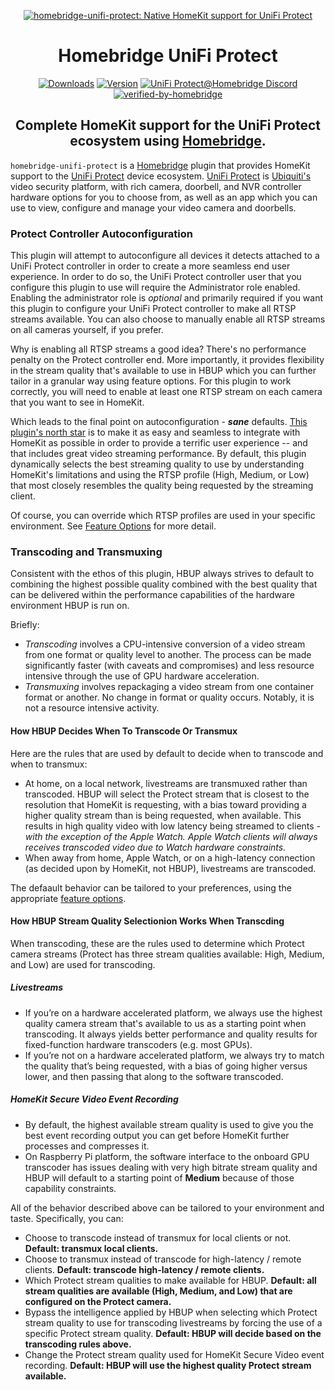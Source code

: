 <SPAN ALIGN="CENTER" STYLE="text-align:center">
<DIV ALIGN="CENTER" STYLE="text-align:center">

[![homebridge-unifi-protect: Native HomeKit support for UniFi Protect](https://raw.githubusercontent.com/hjdhjd/homebridge-unifi-protect/main/images/homebridge-unifi-protect.svg)](https://github.com/hjdhjd/homebridge-unifi-protect)

# Homebridge UniFi Protect

[![Downloads](https://img.shields.io/npm/dt/homebridge-unifi-protect?color=%230559C9&logo=icloud&logoColor=%23FFFFFF&style=for-the-badge)](https://www.npmjs.com/package/homebridge-unifi-protect)
[![Version](https://img.shields.io/npm/v/homebridge-unifi-protect?color=%230559C9&label=Homebridge%20UniFi%20Protect&logo=ubiquiti&logoColor=%23FFFFFF&style=for-the-badge)](https://www.npmjs.com/package/homebridge-unifi-protect)
[![UniFi Protect@Homebridge Discord](https://img.shields.io/discord/432663330281226270?color=0559C9&label=Discord&logo=discord&logoColor=%23FFFFFF&style=for-the-badge)](https://discord.gg/QXqfHEW)
[![verified-by-homebridge](https://img.shields.io/badge/homebridge-verified-blueviolet?color=%23491F59&style=for-the-badge&logoColor=%23FFFFFF&logo=homebridge)](https://github.com/homebridge/homebridge/wiki/Verified-Plugins)

## Complete HomeKit support for the UniFi Protect ecosystem using [Homebridge](https://homebridge.io).
</DIV>
</SPAN>

`homebridge-unifi-protect` is a [Homebridge](https://homebridge.io) plugin that provides HomeKit support to the [UniFi Protect](https://ui.com/camera-security) device ecosystem. [UniFi Protect](https://ui.com/camera-security) is [Ubiquiti's](https://www.ui.com) video security platform, with rich camera, doorbell, and NVR controller hardware options for you to choose from, as well as an app which you can use to view, configure and manage your video camera and doorbells.

### Protect Controller Autoconfiguration

This plugin will attempt to autoconfigure all devices it detects attached to a UniFi Protect controller in order to create a more seamless end user experience. In order to do so, the UniFi Protect controller user that you configure this plugin to use will require the Administrator role enabled. Enabling the administrator role is *optional* and primarily required if you want this plugin to configure your UniFi Protect controller to make all RTSP streams available. You can also choose to manually enable all RTSP streams on all cameras yourself, if you prefer.

Why is enabling all RTSP streams a good idea? There's no performance penalty on the Protect controller end. More importantly, it provides flexibility in the stream quality that's available to use in HBUP which you can further tailor in a granular way using feature options. For this plugin to work correctly, you will need to enable at least one RTSP stream on each camera that you want to see in HomeKit.

Which leads to the final point on autoconfiguration - ***sane*** defaults. [This plugin's north star](https://github.com/hjdhjd/homebridge-unifi-protect#readme) is to make it as easy and seamless to integrate with HomeKit as possible in order to provide a terrific user experience -- and that includes great video streaming performance. By default, this plugin dynamically selects the best streaming quality to use by understanding HomeKit's limitations and using the RTSP profile (High, Medium, or Low) that most closely resembles the quality being requested by the streaming client.

Of course, you can override which RTSP profiles are used in your specific environment. See [Feature Options](https://github.com/hjdhjd/homebridge-unifi-protect/blob/main/docs/FeatureOptions.md#video) for more detail.

### Transcoding and Transmuxing

Consistent with the ethos of this plugin, HBUP always strives to default to combining the highest possible quality combined with the best quality that can be delivered within the performance capabilities of the hardware environment HBUP is run on.

Briefly:

* *Transcoding* involves a CPU-intensive conversion of a video stream from one format or quality level to another. The process can be made significantly faster (with caveats and compromises) and less resource intensive through the use of GPU hardware acceleration.
* *Transmuxing* involves repackaging a video stream from one container format or another. No change in format or quality occurs. Notably, it is not a resource intensive activity.

#### How HBUP Decides When To Transcode Or Transmux
Here are the rules that are used by default to decide when to transcode and when to transmux:

* At home, on a local network, livestreams are transmuxed rather than transcoded. HBUP will select the Protect stream that is closest to the resolution that HomeKit is requesting, with a bias toward providing a higher quality stream than is being requested, when available. This results in high quality video with low latency being streamed to clients - *with the exception of the Apple Watch. Apple Watch clients will always receives transcoded video due to Watch hardware constraints.*
* When away from home, Apple Watch, or on a high-latency connection (as decided upon by HomeKit, not HBUP), livestreams are transcoded.

The defaault behavior can be tailored to your preferences, using the appropriate [feature options](https://github.com/hjdhjd/homebridge-unifi-protect/blob/main/docs/FeatureOptions.md#video).

#### How HBUP Stream Quality Selectionion Works When Transcding
When transcoding, these are the rules used to determine which Protect camera streams (Protect has three stream qualities available: High, Medium, and Low) are used for transcoding.

##### Livestreams

* If you’re on a hardware accelerated platform, we always use the highest quality camera stream that's available to us as a starting point when transcoding. It always yields better performance and quality results for fixed-function hardware transcoders (e.g. most GPUs).
* If you’re not on a hardware accelerated platform, we always try to match the quality that’s being requested, with a bias of going higher versus lower, and then passing that along to the software transcoded.

##### HomeKit Secure Video Event Recording

* By default, the highest available stream quality is used to give you the best event recording output you can get before HomeKit further processes and compresses it.
* On Raspberry Pi platform, the software interface to the onboard GPU transcoder has issues dealing with very high bitrate stream quality and HBUP will default to a starting point of **Medium** because of those capability constraints.

All of the behavior described above can be tailored to your environment and taste. Specifically, you can:

* Choose to transcode instead of transmux for local clients or not. **Default: transmux local clients.**
* Choose to transmux instead of transcode for high-latency / remote clients. **Default: transcode high-latency / remote clients.**
* Which Protect stream qualities to make available for HBUP. **Default: all stream qualities are available (High, Medium, and Low) that are configured on the Protect camera.**
* Bypass the intelligence applied by HBUP when selecting which Protect stream quality to use for transcoding livestreams by forcing the use of a specific Protect stream quality. **Default: HBUP will decide based on the transcoding rules above.**
* Change the Protect stream quality used for HomeKit Secure Video event recording. **Default: HBUP will use the highest quality Protect stream available.**
